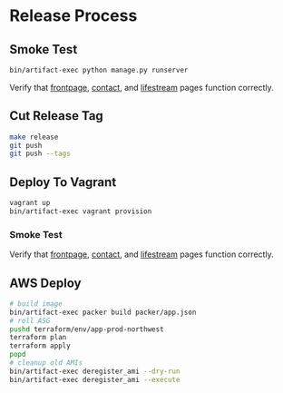 # Release Process

## Smoke Test

```bash
bin/artifact-exec python manage.py runserver
```

Verify that [frontpage](http://127.0.0.1:8000/), [contact](http://127.0.0.1:8000/contact/), and
[lifestream](http://127.0.0.1:8000/lifestream/) pages function correctly.

## Cut Release Tag

```bash
make release
git push
git push --tags
```

## Deploy To Vagrant

```bash
vagrant up
bin/artifact-exec vagrant provision
```

### Smoke Test

Verify that [frontpage](http://app-local.hyperboladc.net/), [contact](http://app-local.hyperboladc.net/contact/), and
[lifestream](http://app-local.hyperboladc.net/lifestream/) pages function correctly.

## AWS Deploy

```bash
# build image
bin/artifact-exec packer build packer/app.json
# roll ASG
pushd terraform/env/app-prod-northwest
terraform plan
terraform apply
popd
# cleanup old AMIs
bin/artifact-exec deregister_ami --dry-run
bin/artifact-exec deregister_ami --execute
```
